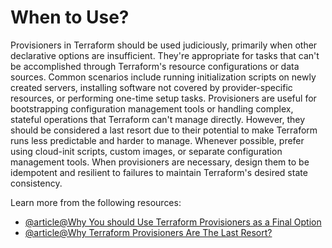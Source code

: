 # When to Use?

Provisioners in Terraform should be used judiciously, primarily when other declarative options are insufficient. They're appropriate for tasks that can't be accomplished through Terraform's resource configurations or data sources. Common scenarios include running initialization scripts on newly created servers, installing software not covered by provider-specific resources, or performing one-time setup tasks. Provisioners are useful for bootstrapping configuration management tools or handling complex, stateful operations that Terraform can't manage directly. However, they should be considered a last resort due to their potential to make Terraform runs less predictable and harder to manage. Whenever possible, prefer using cloud-init scripts, custom images, or separate configuration management tools. When provisioners are necessary, design them to be idempotent and resilient to failures to maintain Terraform's desired state consistency.

Learn more from the following resources:

- [@article@Why You should Use Terraform Provisioners as a Final Option](https://thomasthornton.cloud/2023/05/11/my-thoughts-on-why-you-should-use-terraform-provisioners-as-a-final-option/)
- [@article@Why Terraform Provisioners Are The Last Resort?](https://k21academy.com/terraform-iac/terraform-provisioners/)